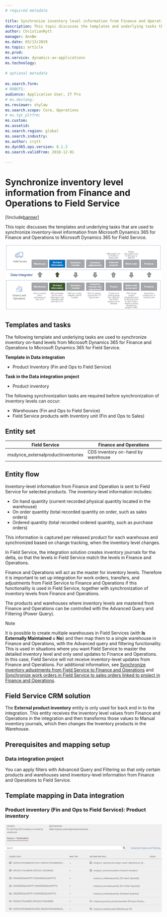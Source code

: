 ```yaml
---
# required metadata

title: Synchronize inventory level information from Finance and Operations to Field Service 
description: This topic discusses the templates and underlying tasks that are used to synchronize inventory-level information from Microsoft Dynamics 365 for Finance and Operations to Microsoft Dynamics 365 for Field Service.
author: ChristianRytt
manager: AnnBe
ms.date: 03/13/2019
ms.topic: article
ms.prod: 
ms.service: dynamics-ax-applications
ms.technology: 

# optional metadata

ms.search.form: 
# ROBOTS: 
audience: Application User, IT Pro
# ms.devlang: 
ms.reviewer: shylaw
ms.search.scope: Core, Operations
# ms.tgt_pltfrm: 
ms.custom: 
ms.assetid: 
ms.search.region: global
ms.search.industry: 
ms.author: crytt
ms.dyn365.ops.version: 8.1.3 
ms.search.validFrom: 2018-12-01

---
```


# Synchronize inventory level information from Finance and Operations to Field Service 

[!include[banner](../includes/banner.md)]

This topic discusses the templates and underlying tasks that are used to synchronize inventory-level information from Microsoft Dynamics 365 for Finance and Operations to Microsoft Dynamics 365 for Field Service.

[![Synchronization of business processes between Finance and Operations and Field Service](./media/FSOnHandOW.png)](./media/FSOnHandOW.png)

## Templates and tasks
The following template and underlying tasks are used to synchronize inventory on-hand levels from Microsoft Dynamics 365 for Finance and Operations to Microsoft Dynamics 365 for Field Service.

**Template in Data integration**
- Product Inventory (Fin and Ops to Field Service)
  
**Task in the Data integration project**
- Product inventory

The following synchronization tasks are required before synchronization of inventory levels can occur:
- Warehouses (Fin and Ops to Field Service) 
- Field Service products with Inventory unit (Fin and Ops to Sales) 

## Entity set

| Field Service                      | Finance and Operations                 |
|------------------------------------|----------------------------------------|
| msdynce_externalproductinventories | CDS inventory on-hand by warehouse     |

## Entity flow
Inventory-level information from Finance and Operation is sent to Field Service for selected products. The inventory-level information includes: 
- On hand quantity (current recorded physical quantity located in the warehouse)
- On order quantity (total recorded quantity on order, such as sales orders)
- Ordered quantity (total recorded ordered quantity, such as purchase orders)

This information is captured per released product for each warehouse and synchronized based on change tracking, when the inventory level changes.

In Field Service, the integration solution creates inventory journals for the delta, so that the levels in Field Service match the levels in Finance and Operations.

Finance and Operations will act as the master for inventory levels. Therefore it is important to set up integration for work orders, transfers, and adjustments from Field Service to Finance and Operations if this functionality is used in Field Service, together with synchronization of inventory levels from Finance and Operations.

The products and warehouses where inventory levels are mastered from Finance and Operations can be controlled with the Advanced Query and Filtering (Power Query).

> [!NOTE]
> It is possible to create multiple warehouses in Field Services (with **Is Externally Maintained = No**) and then map them to a single warehouse in Finance and Operations, with the Advanced query and filtering functionality. This is used in situations where you want Field Service to master the detailed inventory level and only send updates to Finance and Operations. In this case, Field Service will not receive inventory-level updates from Finance and Operations. For additional information, see [Synchronize inventory adjustments from Field Service to Finance and Operations](https://docs.microsoft.com/dynamics365/unified-operations/supply-chain/sales-marketing/synchronize-inventory-adjustments) and [Synchronize work orders in Field Service to sales orders linked to project in Finance and Operations](https://docs.microsoft.com/dynamics365/unified-operations/supply-chain/sales-marketing/field-service-work-order).

## Field Service CRM solution
The **External product inventory** entity is only used for back end in to the integration. This entity receives the inventory level values from Finance and Operations in the integration and then transforms those values to Manual inventory journals, which then changes the Inventory products in the Warehouse.

## Prerequisites and mapping setup

### Data integration project
You can apply filters with Advanced Query and Filtering so that only certain products and warehouses send inventory-level information from Finance and Operations to Field Service.

## Template mapping in Data integration

### Product inventory (Fin and Ops to Field Service): Product inventory

[![Template mapping in Data integration](./media/FSinventoryLevel1.png)](./media/FSinventoryLevel1.png)
